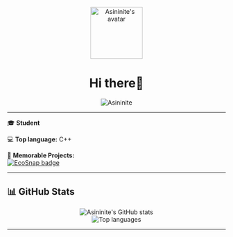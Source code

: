 <p align="center">
  <img src="https://github.com/Asininite.png" width="120" alt="Asininite's avatar">
</p>

<h1 align="center">Hi there👋</h1>

<p align="center">
  <img src="https://komarev.com/ghpvc/?username=Asininite&label=Profile%20views&color=0e75b6&style=flat" alt="Asininite" />
</p>

---

🎓 **Student** 

💻 **Top language:** C++

🚀 **Memorable Projects:**  
<a href="https://github.com/Asininite/CEAL-Hackaton">
  <img src="https://img.shields.io/badge/EcoSnap-Project-green?style=flat-square" alt="EcoSnap badge">
</a>

---

## 📊 GitHub Stats

<p align="center">
  <img src="https://github-readme-stats.vercel.app/api?username=Asininite&show_icons=true&theme=radical" alt="Asininite's GitHub stats" />
  <br/>
  <img src="https://github-readme-stats.vercel.app/api/top-langs/?username=Asininite&layout=compact&theme=radical" alt="Top languages" />
</p>

---
